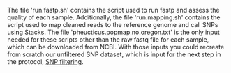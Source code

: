 The file 'run.fastp.sh' contains the script used to run fastp and assess the quality of each sample. Additionally, the file 'run.mapping.sh' contains the script used to map cleaned reads to the reference genome and call SNPs using Stacks. The file 'pheucticus.popmap.no.oregon.txt' is the only input needed for these scripts other than the raw fastq file for each sample, which can be downloaded from NCBI. With those inputs you could recreate from scratch our unfiltered SNP dataset, which is input for the next step in the protocol, [SNP filtering](https://devonderaad.github.io/grosbeak.rad.hybridtransect/analyses/grosbeak.filtering.html).

